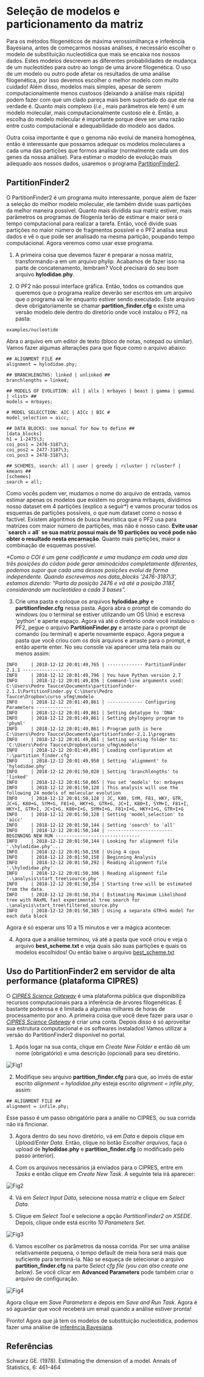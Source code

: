 # Seleção de modelos e particionamento da matriz

Para os métodos filogenéticos de máxima verossimilhança e inferência Bayesiana, antes de começarmos nossas análises, é necessário 
escolher o modelo de substituição nucleotídica que mais se encaixa nos nossos dados. Estes modelos descrevem as diferentes probabilidades
de mudança de um nucleotídeo para outro ao longo de uma árvore filogenética. O uso de um modelo ou outro pode afetar os resultados de 
uma análise filogenética, por isso devemos escolher o melhor modelo com muito cuidado! Além disso, modelos mais simples, apesar de serem
computacionalmente menos custosos (deixando a análise mais rápida) podem fazer com que um clado pareça mais bem suportado do que ele na
verdade é. Quanto mais complexo (*i.e.*, mais parâmetros ele tem) é um modelo molecular, mais computacionalmente custoso ele é. Então, a
escolha do modelo molecular é importante porque deve ser uma razão entre custo computacional e adequabilidade do modelo aos dados.

Outra coisa importante é que o genoma não evolui de maneira homogênea, então é interessante que possamos adequar os modelos moleculares 
a cada uma das partições que formos analisar (normalmente cada um dos genes da nossa análise). Para estimar o modelo de evolução mais 
adequado aos nossos dados, usaremos o programa [PartitionFinder2](https://github.com/brettc/partitionfinder/releases/tag/v2.1.1).

## PartitionFinder2

O PartitionFinder2 é um programa muito interessante, porque além de fazer a seleção do melhor modelo molecular, ele também divide suas 
partições da melhor maneira possível. Quanto mais dividida sua matriz estiver, mais parâmetros os programas de filogenia terão de 
estimar e maior será o tempo computacional para realizar a tarefa. Então, você divide suas partições no maior número de fragmentos 
possível e o PF2 analisa seus dados e vê o que pode ser analisado na mesma partição, poupando tempo computacional. Agora veremos como 
usar esse programa.

1) A primeira coisa que devemos fazer é preparar a nossa matriz, transformando-a em um arquivo phylip. Acabamos de fazer isso na parte 
de concatenamento, lembram? Você precisará do seu bom arquivo **hylodidae.phy**. 

2) O PF2 não possui interface gráfica. Então, todos os comandos que queremos que o programa realize deverão ser escritos em um arquivo 
que o programa vai ler enquanto estiver sendo executado. Este arquivo deve obrigatoriamente se chamar **partition_finder.cfg** e existe 
uma versão modelo dele dentro do diretório onde você instalou o PF2, na pasta:
```
examples/nucleotide
```
Abra o arquivo em um editor de texto (bloco de notas, notepad ou similar). Vamos fazer algumas alterações para que fique como o arquivo 
abaixo:
```
## ALIGNMENT FILE ##
alignment = hylodidae.phy;

## BRANCHLENGTHS: linked | unlinked ##
branchlengths = linked;

## MODELS OF EVOLUTION: all | allx | mrbayes | beast | gamma | gammai | <list> ##
models = mrbayes;

# MODEL SELECCTION: AIC | AICc | BIC #
model_selection = aicc;

## DATA BLOCKS: see manual for how to define ##
[data_blocks]
h1 = 1-2475\3;
coi_pos1 = 2476-3187\3;
coi_pos2 = 2477-3187\3;
coi_pos3 = 2478-3187\3;

## SCHEMES, search: all | user | greedy | rcluster | rclusterf | kmeans ##
[schemes]
search = all;
```
Como vocês podem ver, mudamos o nome do arquivo de entrada, vamos estimar apenas os modelos que existem no programa mrbayes, 
dividimos nosso dataset em 4 partições (explico a seguir\*) e vamos procurar todos os esquemas de partições possíveis, o que num 
dataset como o nosso é factível. Existem algoritmos de busca heurística que o PF2 usa para matrizes com maior número de partições, 
mas não é nosso caso. **Evite usar ´search = all´ se sua matriz possui mais de 10 partições ou você pode não obter o resultado nesta 
encarnação**. Quanto mais partições, maior a combinação de esquemas possível.

*\*Como o COI é um gene codificante e uma mudança em cada uma das três posições do códon pode gerar aminoácidos completamente diferentes,
podemos supor que cada uma dessas posições evolui de forma independente. Quando escrevemos nos data_blocks '2476-3187\3', estamos dizendo:
"Parta da posição 2476 e vá até a posição 3187, considerando um nucleotídeo a cada 3 bases".*


3) Crie uma pasta e coloque os arquivos **hylodidae.phy** e **partitionfinder.cfg** nessa pasta. Agora abra o prompt de comando do 
windows (ou o terminal se estiver utilizando um OS Unix) e escreva 'python' e aperte espaço. Agora vá até o diretório onde você instalou
o PF2, pegue o arquivo **PartitionFinder.py** e arraste para o prompt de comando (ou terminal) e aperte novamente espaço. Agora pegue 
a pasta que você criou com os dois arquivos e arraste para o prompt, e então aperte enter. No seu console vai aparecer uma tela mais ou
menos assim:
```
INFO     | 2018-12-12 20:01:49,765 | ------------- PartitionFinder 2.1.1 -----------------
INFO     | 2018-12-12 20:01:49,796 | You have Python version 2.7
INFO     | 2018-12-12 20:01:49,836 | Command-line arguments used: C:\Users\Pedro Taucce\Documents\partitionfinder-2.1.1\PartitionFinder.py C:\Users\Pedro Taucce\Dropbox\curso_ufmg\modelo
INFO     | 2018-12-12 20:01:49,861 | ------------- Configuring Parameters -------------
INFO     | 2018-12-12 20:01:49,861 | Setting datatype to 'DNA'
INFO     | 2018-12-12 20:01:49,861 | Setting phylogeny program to 'phyml'
INFO     | 2018-12-12 20:01:49,861 | Program path is here C:\Users\Pedro Taucce\Documents\partitionfinder-2.1.1\programs
INFO     | 2018-12-12 20:01:49,861 | Setting working folder to: 'C:\Users\Pedro Taucce\Dropbox\curso_ufmg\modelo'
INFO     | 2018-12-12 20:01:49,891 | Loading configuration at '.\partition_finder.cfg'
INFO     | 2018-12-12 20:01:49,950 | Setting 'alignment' to 'hylodidae.phy'
INFO     | 2018-12-12 20:01:50,020 | Setting 'branchlengths' to 'linked'
INFO     | 2018-12-12 20:01:50,065 | You set 'models' to: mrbayes
INFO     | 2018-12-12 20:01:50,128 | This analysis will use the following 24 models of molecular evolution
INFO     | 2018-12-12 20:01:50,128 | JC, K80, SYM, F81, HKY, GTR, JC+G, K80+G, SYM+G, F81+G, HKY+G, GTR+G, JC+I, K80+I, SYM+I, F81+I, HKY+I, GTR+I, JC+I+G, K80+I+G, SYM+I+G, F81+I+G, HKY+I+G, GTR+I+G
INFO     | 2018-12-12 20:01:50,128 | Setting 'model_selection' to 'aicc'
INFO     | 2018-12-12 20:01:50,144 | Setting 'search' to 'all'
INFO     | 2018-12-12 20:01:50,144 | ------------------------ BEGINNING NEW RUN -------------------------------
INFO     | 2018-12-12 20:01:50,144 | Looking for alignment file '.\hylodidae.phy'...
INFO     | 2018-12-12 20:01:50,158 | Using 4 cpus
INFO     | 2018-12-12 20:01:50,158 | Beginning Analysis
INFO     | 2018-12-12 20:01:50,292 | Reading alignment file '.\hylodidae.phy'
INFO     | 2018-12-12 20:01:50,306 | Reading alignment file '.\analysis\start_tree\source.phy'
INFO     | 2018-12-12 20:01:50,354 | Starting tree will be estimated from the data.
INFO     | 2018-12-12 20:01:50,354 | Estimating Maximum Likelihood tree with RAxML fast experimental tree search for .\analysis\start_tree\filtered_source.phy
INFO     | 2018-12-12 20:01:50,385 | Using a separate GTR+G model for each data block
```
Agora é só esperar uns 10 a 15 minutos e ver a mágica acontecer. 

4) Agora que a análise terminou, vá até a pasta que você criou e veja o arquivo **best_scheme.txt** e veja quais são suas partições e 
quais os modelos escolhidos! Ou então baixe o arquivo <a href="files/best_scheme.txt" download="best_scheme.txt">best_scheme.txt</a>

## Uso do PartitionFinder2 em servidor de alta performance (plataforma CIPRES)

O [*CIPRES Science Gateway*](http://www.phylo.org/) é uma plataforma pública que disponibiliza recursos computacionais para a inferência
de árvores filogenéticas. É bastante poderosa e é limitada a algumas milhares de horas de processamento por ano. A primeira coisa que 
você deve fazer para usar o [*CIPRES Science Gateway*](http://www.phylo.org/) é criar uma conta. Depois disso é só aproveitar sua 
estrutura computacional e os softwares instalados! Vamos utilizar a versão do PartitionFinder2 disponível no portal.

1) Após logar na sua conta, clique em *Create New Folder* e então dê um nome (obrigatório) e uma descrição (opcional) para seu diretório.

![Fig1](https://github.com/pedrotaucce/filogenia/blob/master/figures/fig_01_ml.png?raw=true)

2) Modifique seu arquivo **partition_finder.cfg** para que, ao invés de estar escrito *alignment = hylodidae.phy* esteja escrito *alignment =
infile.phy*, assim:
```
## ALIGNMENT FILE ##
alignment = infile.phy;
```
Esse passo é um passo obrigatório para a análie no CIPRES, ou sua corrida não irá fincionar.

3) Agora dentro do seu novo diretório, vá em *Data* e depois clique em *Upload/Enter Data*. Então, clique no botão *Escolher arquivos*,
faça o upload de **hylodidae.phy** e **partition_finder.cfg** (o modificado pelo passo anterior).

4) Com os arquivos necessários já enviados para o CIPRES, entre em *Tasks* e então clique em *Create New Task*. A seguinte tela irá 
aparecer:

![Fig2](https://github.com/pedrotaucce/filogenia/blob/master/figures/fig_02_ml.png?raw=true)

4) Vá em *Select Input Data*, selecione nossa matriz e clique em *Select Data*.

5) Clique em *Select Tool* e selecione a opção *PartitionFinder2 on XSEDE*. Depois, clique onde está escrito *10 Parameters Set*.

![Fig3](https://github.com/pedrotaucce/filogenia/blob/master/figures/fig_1_model.PNG?raw=true)

6) Vamos escolher os parâmetros da nossa corrida. Por ser uma análise relativamente pequena, o tempo default de meia hora será mais
que suficiente para terminá-la. Não se esqueça de selecionar o arquivo **partition_finder.cfg** na parte *Select cfg file (you can
also create one below)*. Se você clicar em **Advanced Parameters** pode também criar o arquivo de configuração.

![Fig4](https://github.com/pedrotaucce/filogenia/blob/master/figures/fig_2_model.PNG?raw=true)

Agora clique em *Save Parameters* e depois em *Save and Run Task*. Agora é só aguardar que você receberá um email quando a análise estiver pronta!

Pronto! Agora que já tem os modelos de substituição nucleotídica, podemos fazer uma análise de [inferência Bayesiana](https://pedrotaucce.github.io/filogenia/bayesiana).

## Referências

Schwarz GE. (1978). Estimating the dimension of a model. Annals of Statistics, 6: 461–464



